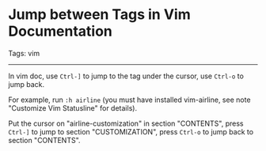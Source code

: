 # Jump between Tags in Vim Documentation
Tags: vim

------

In vim doc, use `Ctrl-]` to jump to the tag under the cursor,
use `Ctrl-o` to jump back.

For example, run `:h airline` (you must have installed vim-airline,
see note "Customize Vim Statusline" for details).

Put the cursor on "airline-customization" in section "CONTENTS",
press `Ctrl-]` to jump to section "CUSTOMIZATION",
press `Ctrl-o` to jump back to section "CONTENTS".

